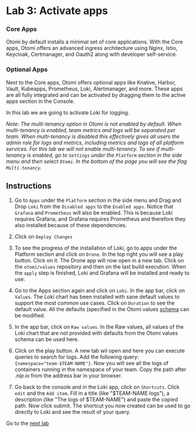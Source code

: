 # Lab 3: Activate apps

### Core Apps

Otomi by default installs a minimal set of core applications. With the Core apps, Otomi offers an advanced ingress architecture using Nginx, Istio, Keycloak, Certmanager, and Oauth2 along with developer self-service. 

### Optional Apps

Next to the Core apps, Otomi offers optional apps like Knative, Harbor, Vault, Kubeapps, Prometheus, Loki, Alertmanager, and more. These apps are all fully integrated and can be activated by dragging them to the active apps section in the Console.

In this lab we are going to activate Loki for logging. 

*Note: The multi-tenancy option in Otomi is not enabled by default. When multi-tenancy is enabled, team metrics and logs will be separated per team. When multi-tenancy is disabled this effectively gives all users the admin role for logs and metrics, including metrics and logs of all platform services. For this lab we will not enable multi-tenancy. To see if multi-tenancy is enabled, go to `Settings` under the `Platform` section in the side menu and then select `Otomi`. In the bottom of the page you will see the flag `Multi-tenancy`.*

## Instructions

1. Go to `Apps` under the `Platform` section in the side menu and Drag and Drop `Loki` from the `Disabled apps` to the `Enabled apps`. Notice that `Grafana` and `Prometheus` will also be enabled. This is because Loki requires Grafana, and Grafana requires Prometheus and therefore they also installed because of these dependencies.

2. Click on `Deploy Changes`

3. To see the progress of the installation of Loki, go to apps under the Platform section and click on `Drone`. In the top right you will see a play button. Click on it. The Drone app will now open in a new tab. Click on the `otomi/values` repository and then on the last build execution. When the `apply` step is finished, Loki and Grafana will be installed and ready to use.

4. Go to the Apps section again and click on `Loki`. In the app bar, click on `Values`. The Loki chart has been installed with sane default values to support the most common use cases. Click on `Duration` to see the default value. All the defaults (specified in the Otomi values [schema](https://github.com/redkubes/otomi-core/blob/master/values-schema.yaml) can be modified.

5. In the app bar, click on `Raw values`. In the Raw values, all values of the Loki chart that are not provided with defaults from the Otomi values schema can be used here.

6. Click on the play button. A new tab wil open and here you can execute queries to search for logs. Add the following query: `{namespace="team-$TEAM-NAME"}`. Now you will see all the logs of containers running in the namespace of your team. Copy the path after *.nip.io* from the address bar in your browser.

7. Go back to the console and in the Loki app, click on `Shortcuts`. Click `edit` and the `Add item`. Fill in a title (like "$TEAM-NAME logs"), a description (like "The logs of $TEAM-NAME") and paste the copied path. Now click submit. The shortcut you now created can be used to go directly to Loki and see the result of your query.

Go to the [next lab](../04-knative/README.md)

